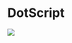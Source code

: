 <h1> DotScript </h1>
<img src="https://66f98dd684cc0e2feb8ec56a--stirring-clafoutis-821502.netlify.app/nat.png">

